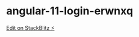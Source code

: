 # angular-11-login-erwnxq

[Edit on StackBlitz ⚡️](https://stackblitz.com/edit/angular-11-login-erwnxq)